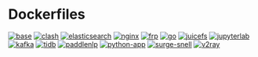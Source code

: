 # Dockerfiles

[![base](https://github.com/maguowei/dockerfiles/actions/workflows/base.yaml/badge.svg)](https://github.com/maguowei/dockerfiles/actions/workflows/base.yaml)
[![clash](https://github.com/maguowei/dockerfiles/actions/workflows/clash.yaml/badge.svg)](https://github.com/maguowei/dockerfiles/actions/workflows/clash.yaml)
[![elasticsearch](https://github.com/maguowei/dockerfiles/actions/workflows/elasticsearch.yaml/badge.svg)](https://github.com/maguowei/dockerfiles/actions/workflows/elasticsearch.yaml)
[![nginx](https://github.com/maguowei/dockerfiles/actions/workflows/nginx.yaml/badge.svg)](https://github.com/maguowei/dockerfiles/actions/workflows/nginx.yaml)
[![frp](https://github.com/maguowei/dockerfiles/actions/workflows/frp.yaml/badge.svg)](https://github.com/maguowei/dockerfiles/actions/workflows/frp.yaml)
[![go](https://github.com/maguowei/dockerfiles/actions/workflows/go.yaml/badge.svg)](https://github.com/maguowei/dockerfiles/actions/workflows/go.yaml)
[![juicefs](https://github.com/maguowei/dockerfiles/actions/workflows/juicefs.yaml/badge.svg)](https://github.com/maguowei/dockerfiles/actions/workflows/juicefs.yaml)
[![jupyterlab](https://github.com/maguowei/dockerfiles/actions/workflows/jupyterlab.yaml/badge.svg)](https://github.com/maguowei/dockerfiles/actions/workflows/jupyterlab.yaml)
[![kafka](https://github.com/maguowei/dockerfiles/actions/workflows/kafka.yaml/badge.svg)](https://github.com/maguowei/dockerfiles/actions/workflows/kafka.yaml)
[![tidb](https://github.com/maguowei/dockerfiles/actions/workflows/tidb.yaml/badge.svg)](https://github.com/maguowei/dockerfiles/actions/workflows/tidb.yaml)
[![paddlenlp](https://github.com/maguowei/dockerfiles/actions/workflows/paddlenlp.yaml/badge.svg)](https://github.com/maguowei/dockerfiles/actions/workflows/paddlenlp.yaml)
[![python-app](https://github.com/maguowei/dockerfiles/actions/workflows/python-app.yaml/badge.svg)](https://github.com/maguowei/dockerfiles/actions/workflows/python-app.yaml)
[![surge-snell](https://github.com/maguowei/dockerfiles/actions/workflows/surge-snell.yaml/badge.svg)](https://github.com/maguowei/dockerfiles/actions/workflows/surge-snell.yaml)
[![v2ray](https://github.com/maguowei/dockerfiles/actions/workflows/v2ray.yaml/badge.svg)](https://github.com/maguowei/dockerfiles/actions/workflows/v2ray.yaml)
